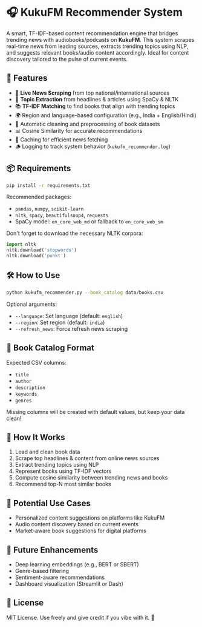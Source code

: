 
# 🎧 KukuFM Recommender System

A smart, TF-IDF-based content recommendation engine that bridges trending news with audiobooks/podcasts on **KukuFM**. This system scrapes real-time news from leading sources, extracts trending topics using NLP, and suggests relevant books/audio content accordingly. Ideal for content discovery tailored to the pulse of current events.

## 🚀 Features

- 📰 **Live News Scraping** from top national/international sources  
- 🧠 **Topic Extraction** from headlines & articles using SpaCy & NLTK  
- 📚 **TF-IDF Matching** to find books that align with trending topics  
- 🌍 Region and language-based configuration (e.g., India + English/Hindi)  
- 🧹 Automatic cleaning and preprocessing of book datasets  
- 📊 Cosine Similarity for accurate recommendations  
- 🔁 Caching for efficient news fetching  
- 🪵 Logging to track system behavior (`kukufm_recommender.log`)

## 📦 Requirements

```bash
pip install -r requirements.txt
```

Recommended packages:
- `pandas`, `numpy`, `scikit-learn`
- `nltk`, `spacy`, `beautifulsoup4`, `requests`
- SpaCy model: `en_core_web_md` or fallback to `en_core_web_sm`

Don't forget to download the necessary NLTK corpora:
```python
import nltk
nltk.download('stopwords')
nltk.download('punkt')
```

## 🛠️ How to Use

```bash
python kukufm_recommender.py --book_catalog data/books.csv
```

Optional arguments:
- `--language`: Set language (default: `english`)
- `--region`: Set region (default: `india`)
- `--refresh_news`: Force refresh news scraping

## 📁 Book Catalog Format

Expected CSV columns:

- `title`
- `author`
- `description`
- `keywords`
- `genres`

Missing columns will be created with default values, but keep your data clean!

## 🧠 How It Works

1. Load and clean book data
2. Scrape top headlines & content from online news sources
3. Extract trending topics using NLP
4. Represent books using TF-IDF vectors
5. Compute cosine similarity between trending news and books
6. Recommend top-N most similar books

## 🔮 Potential Use Cases

- Personalized content suggestions on platforms like KukuFM
- Audio content discovery based on current events
- Market-aware book suggestions for digital platforms

## 📓 Future Enhancements

- Deep learning embeddings (e.g., BERT or SBERT)
- Genre-based filtering
- Sentiment-aware recommendations
- Dashboard visualization (Streamlit or Dash)

## 📜 License

MIT License. Use freely and give credit if you vibe with it. 🙌
